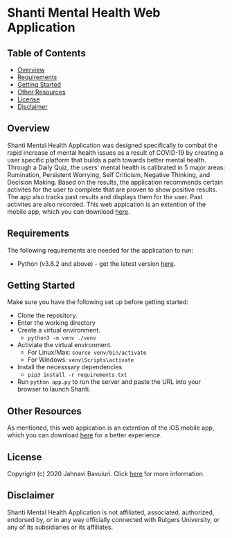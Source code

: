 # Shanti Mental Health Web Application 

## Table of Contents 
- [Overview](#overview)
- [Requirements](#requirements)
- [Getting Started](#getting-started)
- [Other Resources](#other-resources)
- [License](#license)
- [Disclaimer](#disclaimer)

## Overview
Shanti Mental Health Application was designed specifically to combat the rapid increase of mental
health issues as a result of COVID-19 by creating a user specific platform that builds a path towards better mental health. Through a Daily Quiz, the users' mental health is calibrated in 5 major areas: 
Rumination, Persistent Worrying, Self Criticism, Negative Thinking, and Decision Making. Based on the results, the application recommends certain activites for the user to complete that are proven to show positive results. The app also tracks past results and displays them for the user. Past activites are also recorded. This web appication is an extention of the mobile app, which you can download [here](https://apps.apple.com/us/app/shanti-mental-health-app/id1529500894).

## Requirements

The following requirements are needed for the application to run:
- Python (v3.8.2 and above) - get the latest version [here](https://www.python.org/downloads/).

## Getting Started
Make sure you have the following set up before getting started:
- Clone the repository.
- Enter the working directory
- Create a virtual environment.
  - `python3 -m venv ./venv`
- Activiate the virtual environment.
  - For Linux/Max: `source venv/bin/activate`
  - For Windows: `venv\Scripts\activate`
- Install the necesssary dependencies.
  - `pip3 install -r requirements.txt`
- Run `python app.py` to run the server and paste the URL into your browser to launch Shanti.

## Other Resources
As mentioned, this web appication is an extention of the iOS mobile app, which you can download [here](https://apps.apple.com/us/app/shanti-mental-health-app/id1529500894) for a better experience.

## License
Copyright (c) 2020 Jahnavi Bavuluri. Click [here](https://shanti-mental-heal.flycricket.io/privacy.html) for more information.

## Disclaimer
Shanti Mental Health Application is not affiliated, associated, authorized, endorsed by, or in any way officially connected with Rutgers University, or any of its subsidiaries or its affiliates.
